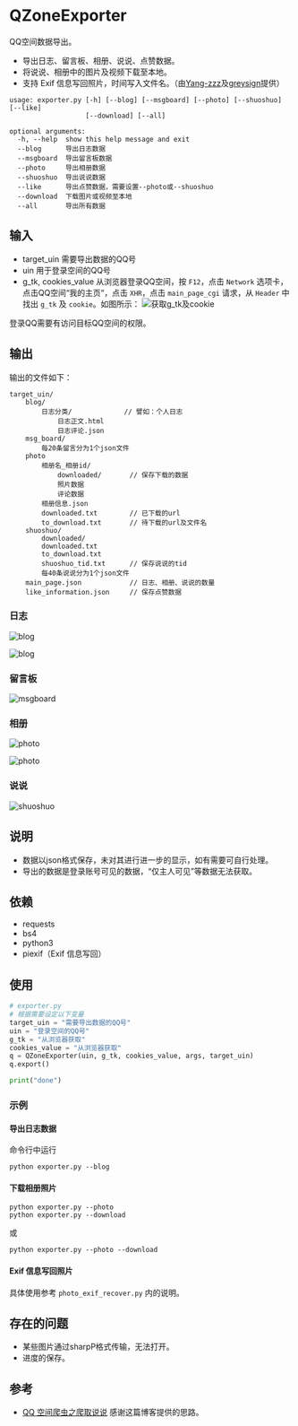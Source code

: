 # QZoneExporter

QQ空间数据导出。

- 导出日志、留言板、相册、说说、点赞数据。
- 将说说、相册中的图片及视频下载至本地。
- 支持 Exif 信息写回照片，时间写入文件名。（由[Yang-zzz](https://github.com/wwwpf/QzoneExporter/pull/8)及[greysign](https://github.com/wwwpf/QzoneExporter/pull/5)提供）

```shell
usage: exporter.py [-h] [--blog] [--msgboard] [--photo] [--shuoshuo] [--like]
                   [--download] [--all]

optional arguments:
  -h, --help  show this help message and exit
  --blog      导出日志数据
  --msgboard  导出留言板数据
  --photo     导出相册数据
  --shuoshuo  导出说说数据
  --like      导出点赞数据，需要设置--photo或--shuoshuo
  --download  下载图片或视频至本地
  --all       导出所有数据
```

## 输入

- target_uin
  需要导出数据的QQ号
- uin
  用于登录空间的QQ号
- g_tk, cookies_value
  从浏览器登录QQ空间，按 `F12`，点击 `Network` 选项卡，点击QQ空间“我的主页“，点击 `XHR`，点击 `main_page_cgi` 请求，从 `Header` 中找出 `g_tk` 及 `cookie`。如图所示：
  ![获取g_tk及cookie](pic/1.png)

登录QQ需要有访问目标QQ空间的权限。

## 输出

输出的文件如下：

```plain
target_uin/
    blog/
        日志分类/             // 譬如：个人日志
            日志正文.html
            日志评论.json
    msg_board/
        每20条留言分为1个json文件
    photo
        相册名_相册id/
            downloaded/       // 保存下载的数据
            照片数据
            评论数据
        相册信息.json
        downloaded.txt        // 已下载的url
        to_download.txt       // 待下载的url及文件名
    shuoshuo/
        downloaded/
        downloaded.txt
        to_download.txt
        shuoshuo_tid.txt      // 保存说说的tid
        每40条说说分为1个json文件
    main_page.json            // 日志、相册、说说的数量
    like_information.json     // 保存点赞数据
```

### 日志

![blog](pic/blog1.png)

![blog](pic/blog2.png)

### 留言板

![msgboard](pic/msgboard.png)

### 相册

![photo](pic/photo1.png)

![photo](pic/photo2.png)

### 说说

![shuoshuo](pic/shuoshuo.png)

## 说明

- 数据以json格式保存，未对其进行进一步的显示，如有需要可自行处理。
- 导出的数据是登录账号可见的数据，“仅主人可见”等数据无法获取。

## 依赖

- requests
- bs4
- python3
- piexif（Exif 信息写回）

## 使用

```python
# exporter.py
# 根据需要设定以下变量
target_uin = "需要导出数据的QQ号"
uin = "登录空间的QQ号"
g_tk = "从浏览器获取"
cookies_value = "从浏览器获取"
q = QZoneExporter(uin, g_tk, cookies_value, args, target_uin)
q.export()

print("done")
```

### 示例

#### 导出日志数据

命令行中运行

```shell
python exporter.py --blog
```

#### 下载相册照片

```shell
python exporter.py --photo
python exporter.py --download
```

或

```shell
python exporter.py --photo --download
```

#### Exif 信息写回照片

具体使用参考 `photo_exif_recover.py` 内的说明。

## 存在的问题

- 某些图片通过sharpP格式传输，无法打开。
- 进度的保存。

## 参考

- [QQ 空间爬虫之爬取说说](https://kylingit.com/blog/qq-空间爬虫之爬取说说/)
  感谢这篇博客提供的思路。